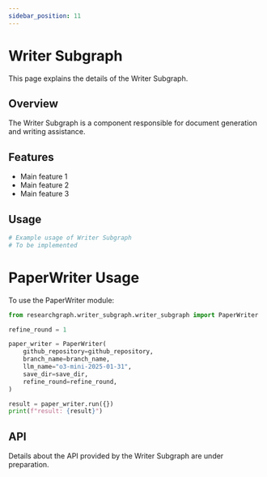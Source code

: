 ```yaml
---
sidebar_position: 11
---
```


# Writer Subgraph

This page explains the details of the Writer Subgraph.

## Overview

The Writer Subgraph is a component responsible for document generation and writing assistance.

## Features

- Main feature 1
- Main feature 2
- Main feature 3

## Usage

```python
# Example usage of Writer Subgraph
# To be implemented
```

# PaperWriter Usage

To use the PaperWriter module:

```python
from researchgraph.writer_subgraph.writer_subgraph import PaperWriter

refine_round = 1

paper_writer = PaperWriter(
    github_repository=github_repository,
    branch_name=branch_name,
    llm_name="o3-mini-2025-01-31",
    save_dir=save_dir,
    refine_round=refine_round,
)

result = paper_writer.run({})
print(f"result: {result}")
```

## API

Details about the API provided by the Writer Subgraph are under preparation.
